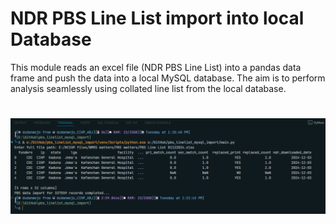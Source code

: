 # NDR PBS Line List import into local Database
This module reads an excel file (NDR PBS Line List) into a pandas data frame and push the data into a local MySQL database. The aim is to perform analysis seamlessly using collated line list from the local database.

#

![pbs_linelist_mysql_import](./pbs_linelist_import.png "NDR PBS Line List importer.")